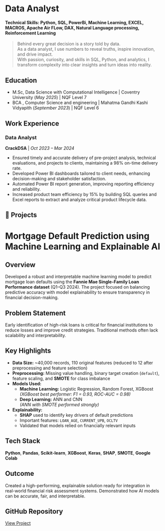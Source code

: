# Data Analyst
#### Technical Skills: Python, SQL, PowerBi, Machine Learning, EXCEL, MACROS, Apache Air FLow, DAX, Natural Language processing, Reinforcement Learning
> Behind every great decision is a story told by data.  
> As a data analyst, I use numbers to reveal truths, inspire innovation, and drive impact.  
> With passion, curiosity, and skills in SQL, Python, and analytics, I transform complexity into clear insights and turn ideas into reality.

## Education
- M.Sc, Data Science with Computational Intelligence | Coventry University (_May 2025_)	| NQF Level 7							       		
- BCA , Computer Science and engineering	| Mahatma Gandhi Kashi Vidyapith (_September 2023_)	| NQF Level 6	        		

## Work Experience
### Data Analyst  
**CrackDSA** | *Oct 2023 – Mar 2024*

- Ensured timely and accurate delivery of pre-project analysis, technical evaluations, and projects to clients, maintaining a 98% on-time delivery rate.  
- Developed Power BI dashboards tailored to client needs, enhancing decision-making and stakeholder satisfaction.  
- Automated Power BI report generation, improving reporting efficiency and reliability.  
- Increased product team efficiency by 15% by building SQL queries and Excel reports to extract and analyze critical product lifecycle data.


## 💼 Projects
# Mortgage Default Prediction using Machine Learning and Explainable AI

## Overview  
Developed a robust and interpretable machine learning model to predict mortgage loan defaults using the **Fannie Mae Single-Family Loan Performance dataset** (Q1–Q3 2024). The project focused on balancing predictive accuracy with model explainability to ensure transparency in financial decision-making.

## Problem Statement  
Early identification of high-risk loans is critical for financial institutions to reduce losses and improve credit strategies. Traditional methods often lack scalability and interpretability.

## Key Highlights
- **Data Size:** ~40,000 records, 110 original features (reduced to 12 after preprocessing and feature selection)
- **Preprocessing:** Missing value handling, binary target creation (`default`), feature scaling, and **SMOTE** for class imbalance
- **Models Used:**
  - **Machine Learning:** Logistic Regression, Random Forest, XGBoost  
    *(XGBoost best performer: F1 = 0.93, ROC-AUC = 0.98)*
  - **Deep Learning:** ANN and CNN  
    *(ANN with SMOTE performed strongly)*
- **Explainability:**
  - **SHAP** used to identify key drivers of default predictions  
  - Important features: `LOAN_AGE`, `CURRENT_UPB`, `OCLTV`  
  - Validated that models relied on financially relevant inputs

## Tech Stack  
**Python**, **Pandas**, **Scikit-learn**, **XGBoost**, **Keras**, **SHAP**, **SMOTE**, **Google Colab**

## Outcome  
Created a high-performing, explainable solution ready for integration in real-world financial risk assessment systems. Demonstrated how AI models can be accurate, fair, and interpretable.

## GitHub Repository  
<a href="https://github.com/vivek-kumar24/Credit_Risk_Prediction_XAI" target="_blank">
  View Project
</a>

